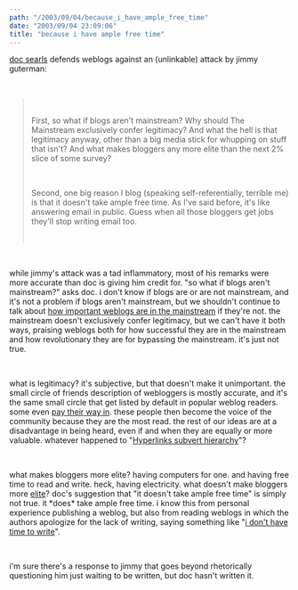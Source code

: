```yaml
---
path: "/2003/09/04/because_i_have_ample_free_time" 
date: "2003/09/04 23:09:06" 
title: "because i have ample free time" 
---
```

<p><a href="http://doc.weblogs.com/2003/09/03#contentCabinetKey">doc searls</a> defends weblogs against an (unlinkable) attack by jimmy guterman:</p><br><blockquote><br><p>First, so what if blogs aren't mainstream? Why should The Mainstream exclusively confer legitimacy? And what the hell is that legitimacy anyway, other than a big media stick for whupping on stuff that isn't? And what makes bloggers any more elite than the next 2% slice of some survey?</p><br><p>Second, one big reason I blog (speaking self-referentially, terrible me) is that it doesn't take ample free time. As I've said before, it's like answering email in public. Guess when all those bloggers get jobs they'll stop writing email too.</p><br></blockquote><br><p>while jimmy's attack was a tad inflammatory, most of his remarks were more accurate than doc is giving him credit for. "so what if blogs aren't mainstream?" asks doc. i don't know if blogs are or are not mainstream, and it's not a problem if blogs aren't mainstream, but we shouldn't continue to talk about <a href="http://davenet.userland.com/2003/09/02/tipsForCandidatesReWeblogs">how important weblogs are in the mainstream</a> if they're not. the mainstream doesn't exclusively confer legitimacy, but we can't have it both ways, praising weblogs both for how successful they are in the mainstream and how revolutionary they are for bypassing the mainstream. it's just not true.</p><br><p>what is legitimacy? it's subjective, but that doesn't make it unimportant. the small circle of friends description of webloggers is mostly accurate, and it's the same small circle that get listed by default in popular weblog readers. some even <a href="http://radio.weblogs.com/0001014/2003/07/07.html#a4052">pay their way in</a>. these people then become the voice of the community because they are the most read. the rest of our ideas are at a disadvantage in being heard, even if and when they are equally or more valuable. whatever happened to "<a href="http://www.cluetrain.org/">Hyperlinks subvert hierarchy</a>"?</p><br><p>what makes bloggers more elite? having computers for one. and having free time to read and write. heck, having electricity. what doesn't make bloggers more <a href="http://www.globalrichlist.com/">elite</a>? doc's suggestion that "it doesn't take ample free time" is simply not true. it *does* take ample free time. i know this from personal experience publishing a weblog, but also from reading weblogs in which the authors apologize for the lack of writing, saying something like "<a href="http://www.google.com/search?q=%22i+don't+have+time+to+write%22">i don't have time to write</a>".</p><br><p>i'm sure there's a response to jimmy that goes beyond rhetorically questioning him just waiting to be written, but doc hasn't written it.</p>